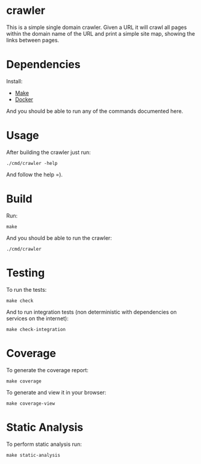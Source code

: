 # crawler

This is a simple single domain crawler.
Given a URL it will crawl all pages within the domain name of the URL
and print a simple site map, showing the links between pages.


# Dependencies

Install:

* [Make](https://www.gnu.org/software/make/)
* [Docker](https://www.docker.com/)

And you should be able to run any of the commands documented here.


# Usage

After building the crawler just run:

```
./cmd/crawler -help
```

And follow the help =).


# Build

Run:

```
make
```

And you should be able to run the crawler:

```
./cmd/crawler
```

# Testing

To run the tests:

```
make check
```

And to run integration tests (non deterministic with dependencies
on services on the internet):

```
make check-integration
```

# Coverage

To generate the coverage report:

```
make coverage
```

To generate and view it in your browser:

```
make coverage-view
```


# Static Analysis

To perform static analysis run:

```
make static-analysis
```
